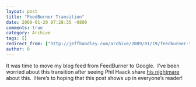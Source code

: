 ```yaml
---
layout: post
title: "FeedBurner Transition"
date: 2009-01-20 07:28:35 -0800
comments: true
category: Archive
tags: []
redirect_from: ["http://jeffhandley.com/archive/2009/01/19/feedburner-transition.aspx"].aspx
author: 0
---
```

<!-- more -->
<p>It was time to move my blog feed from FeedBurner to Google.  I’ve been worried about this transition after seeing Phil Haack share <a href="http://haacked.com/archive/2008/12/11/the-feedburner-to-google-domain-transition-foul-up.aspx" target="_blank">his nightmare</a> about this.  Here’s to hoping that this post shows up in everyone’s reader!</p>

